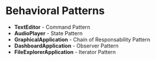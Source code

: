 # Behavioral Patterns

* **TextEditor** - Command Pattern
* **AudioPlayer** - State Pattern
* **GraphicalApplication** - Chain of Responsability Pattern
* **DashboardApplication** - Observer Pattern
* **FileExplorerApplication** - Iterator Pattern
